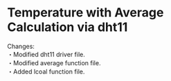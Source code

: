 # Temperature with Average Calculation via dht11

Changes: <br />
・Modified dht11 driver file. <br />
・Modified average function file. <br />
・Added lcoal function file. <br />
